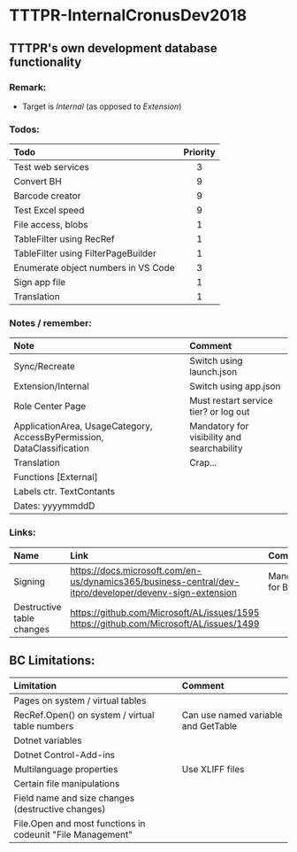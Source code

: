 # TTTPR-InternalCronusDev2018
## TTTPR's own development database functionality

### Remark:
- Target is *Internal* (as opposed to *Extension*) 

### Todos:
| Todo | Priority |
| :---- | :------: |
| Test web services | 3
| Convert BH | 9
| Barcode creator | 9
| Test Excel speed | 9
| File access, blobs | 1
| TableFilter using RecRef | 1
| TableFilter using FilterPageBuilder | 1
| Enumerate object numbers in VS Code | 3
| Sign app file | 1
| Translation | 1

### Notes / remember:
| Note | Comment |
|:---- | :------ |
| Sync/Recreate | Switch using launch.json
| Extension/Internal | Switch using app.json
| Role Center Page | Must restart service tier? or log out
| ApplicationArea, UsageCategory, AccessByPermission, DataClassification | Mandatory for visibility and searchability
| Translation | Crap...
| Functions [External]
| Labels ctr. TextContants
| Dates: yyyymmddD

### Links:
| Name | Link | Comment |
|:---- | :--- | :------ |
| Signing | https://docs.microsoft.com/en-us/dynamics365/business-central/dev-itpro/developer/devenv-sign-extension | Mandatory for BC
| Destructive table changes | https://github.com/Microsoft/AL/issues/1595 https://github.com/Microsoft/AL/issues/1499

## BC Limitations:
| Limitation | Comment |
| :--------- | :------ |
| Pages on system / virtual tables
| RecRef.Open() on system / virtual table numbers | Can use named variable and GetTable
| Dotnet variables
| Dotnet Control-Add-ins
| Multilanguage properties | Use XLIFF files
| Certain file manipulations
| Field name and size changes (destructive changes)
| File.Open and most functions in codeunit "File Management"

